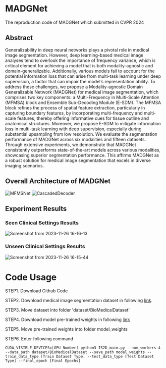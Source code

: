 # MADGNet
The reproduction code of MADGNet which submitted in CVPR 2024

## Abstract
Generalizability in deep neural networks plays a pivotal role in medical image segmentation. However, deep learning-based medical image analyses tend to overlook the importance of frequency variance, which is critical element for achieving a model that is both modality-agnostic and domain-generalizable.  Additionally, various models fail to account for the potential information loss that can arise from multi-task learning under deep supervision, a factor that can impair the model’s representation ability. To address these challenges, we propose a Modality-agnostic Domain Generalizable Network (MADGNet) for medical image segmentation, which comprises two key components: a Multi-Frequency in Multi-Scale Attention (MFMSA) block and Ensemble Sub-Decoding Module (E-SDM). The MFMSA block refines the process of spatial feature extraction, particularly in capturing boundary features, by incorporating multi-frequency and multi-scale features, thereby offering informative cues for tissue outline and anatomical structures. Moreover, we propose E-SDM to mitigate information loss in multi-task learning with deep supervision, especially during substantial upsampling from low resolution. We evaluate the segmentation performance of MADGNet across six modalities and fifteen datasets. Through extensive experiments, we demonstrate that MADGNet consistently outperforms  state-of-the-art models across various modalities, showcasing superior segmentation performance.  This affirms MADGNet as a robust solution for medical image segmentation that excels in diverse imaging scenarios. 

## Overall Architecture of MADGNet
![MFMSNet](https://github.com/BlindReview922/MADGNet/assets/142275582/8c1d54c5-b03d-4c71-b7f1-81e8c91e0d36)
![CascadedDecoder](https://github.com/BlindReview922/MADGNet/assets/142275582/8c057fd3-e681-4b52-b630-591f4bc5a8f5)

## Experiment Results

### Seen Clinical Settings Results
![Screenshot from 2023-11-26 16-16-13](https://github.com/BlindReview922/MADGNet/assets/142275582/30767364-13a7-43b1-8b00-dff7aa531e7d)

### Unseen Clinical Settings Results
![Screenshot from 2023-11-26 16-15-44](https://github.com/BlindReview922/MADGNet/assets/142275582/cef29e7d-5c41-4c82-9f9a-45c45de46cb9)

# Code Usage

STEP1. Download Github Code

STEP2. Download medical image segmentation dataset in following [link](https://drive.google.com/file/d/1qv-V8kMZolNdBOruzRLO_9UshhWGohLi/view?usp=sharing).

STEP3. Move dataset into folder 'dataset/BioMedicalDataset'

STEP4. Download model pre-trained weights in following [link](https://drive.google.com/file/d/1GLhkmDuzxN_MQpOo2rag2m9BwZK91hlE/view?usp=drive_link)

STEP5. Move pre-trained weights into folder model_weights

STEP6. Enter following command

```
CUDA_VISIBLE_DEVICES=[GPU Number] python3 IS2D_main.py --num_workers 4 --data_path dataset/BioMedicalDataset --save_path model_weights --train_data_type [Train Dataset Type] --test_data_type [Test Dataset Type] --final_epoch [Final Epochs]
```
